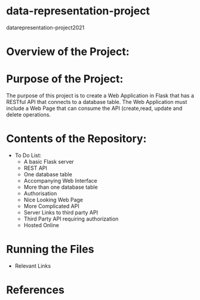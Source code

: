 # data-representation-project
datarepresentation-project2021
# Overview of the Project: 
# Purpose of the Project:
The purpose of this project is to create a Web Application in Flask that has a RESTful API that connects to a database table. The Web Application must include a Web Page that can consume the API (create,read, update and delete operations.
# Contents of the Repository:
- To Do List:
  - A basic Flask server
  - REST API
  - One database table
  - Accompanying Web Interface
  - More than one database table
  - Authorisation
  - Nice Looking Web Page
  - More Complicated API
  - Server Links to third party API
  - Third Party API requiring authorization
  - Hosted Online
# Running the Files
  - Relevant Links
# References
